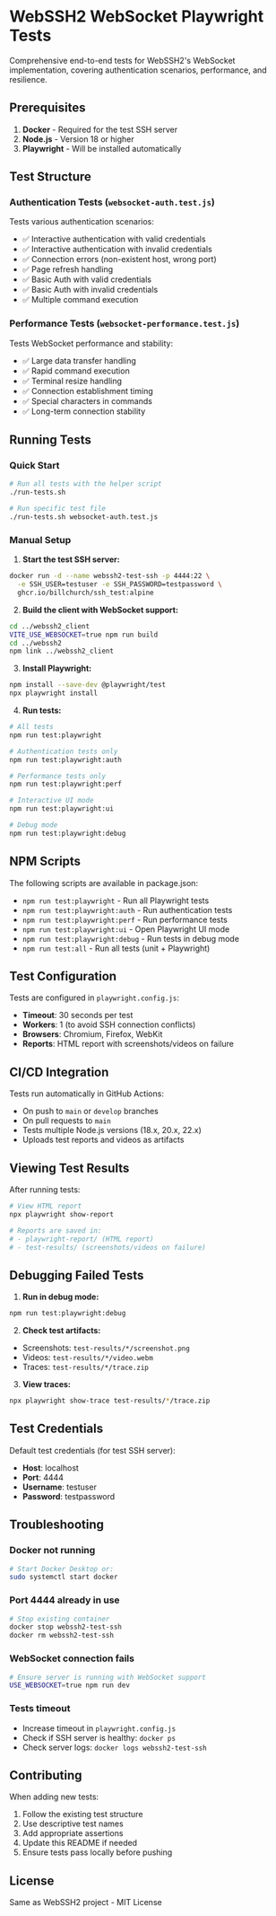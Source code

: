 # WebSSH2 WebSocket Playwright Tests

Comprehensive end-to-end tests for WebSSH2's WebSocket implementation, covering authentication scenarios, performance, and resilience.

## Prerequisites

1. **Docker** - Required for the test SSH server
2. **Node.js** - Version 18 or higher
3. **Playwright** - Will be installed automatically

## Test Structure

### Authentication Tests (`websocket-auth.test.js`)
Tests various authentication scenarios:
- ✅ Interactive authentication with valid credentials
- ✅ Interactive authentication with invalid credentials
- ✅ Connection errors (non-existent host, wrong port)
- ✅ Page refresh handling
- ✅ Basic Auth with valid credentials
- ✅ Basic Auth with invalid credentials
- ✅ Multiple command execution

### Performance Tests (`websocket-performance.test.js`)
Tests WebSocket performance and stability:
- ✅ Large data transfer handling
- ✅ Rapid command execution
- ✅ Terminal resize handling
- ✅ Connection establishment timing
- ✅ Special characters in commands
- ✅ Long-term connection stability

## Running Tests

### Quick Start

```bash
# Run all tests with the helper script
./run-tests.sh

# Run specific test file
./run-tests.sh websocket-auth.test.js
```

### Manual Setup

1. **Start the test SSH server:**
```bash
docker run -d --name webssh2-test-ssh -p 4444:22 \
  -e SSH_USER=testuser -e SSH_PASSWORD=testpassword \
  ghcr.io/billchurch/ssh_test:alpine
```

2. **Build the client with WebSocket support:**
```bash
cd ../webssh2_client
VITE_USE_WEBSOCKET=true npm run build
cd ../webssh2
npm link ../webssh2_client
```

3. **Install Playwright:**
```bash
npm install --save-dev @playwright/test
npx playwright install
```

4. **Run tests:**
```bash
# All tests
npm run test:playwright

# Authentication tests only
npm run test:playwright:auth

# Performance tests only
npm run test:playwright:perf

# Interactive UI mode
npm run test:playwright:ui

# Debug mode
npm run test:playwright:debug
```

## NPM Scripts

The following scripts are available in package.json:

- `npm run test:playwright` - Run all Playwright tests
- `npm run test:playwright:auth` - Run authentication tests
- `npm run test:playwright:perf` - Run performance tests
- `npm run test:playwright:ui` - Open Playwright UI mode
- `npm run test:playwright:debug` - Run tests in debug mode
- `npm run test:all` - Run all tests (unit + Playwright)

## Test Configuration

Tests are configured in `playwright.config.js`:
- **Timeout**: 30 seconds per test
- **Workers**: 1 (to avoid SSH connection conflicts)
- **Browsers**: Chromium, Firefox, WebKit
- **Reports**: HTML report with screenshots/videos on failure

## CI/CD Integration

Tests run automatically in GitHub Actions:
- On push to `main` or `develop` branches
- On pull requests to `main`
- Tests multiple Node.js versions (18.x, 20.x, 22.x)
- Uploads test reports and videos as artifacts

## Viewing Test Results

After running tests:

```bash
# View HTML report
npx playwright show-report

# Reports are saved in:
# - playwright-report/ (HTML report)
# - test-results/ (screenshots/videos on failure)
```

## Debugging Failed Tests

1. **Run in debug mode:**
```bash
npm run test:playwright:debug
```

2. **Check test artifacts:**
- Screenshots: `test-results/*/screenshot.png`
- Videos: `test-results/*/video.webm`
- Traces: `test-results/*/trace.zip`

3. **View traces:**
```bash
npx playwright show-trace test-results/*/trace.zip
```

## Test Credentials

Default test credentials (for test SSH server):
- **Host**: localhost
- **Port**: 4444
- **Username**: testuser
- **Password**: testpassword

## Troubleshooting

### Docker not running
```bash
# Start Docker Desktop or:
sudo systemctl start docker
```

### Port 4444 already in use
```bash
# Stop existing container
docker stop webssh2-test-ssh
docker rm webssh2-test-ssh
```

### WebSocket connection fails
```bash
# Ensure server is running with WebSocket support
USE_WEBSOCKET=true npm run dev
```

### Tests timeout
- Increase timeout in `playwright.config.js`
- Check if SSH server is healthy: `docker ps`
- Check server logs: `docker logs webssh2-test-ssh`

## Contributing

When adding new tests:
1. Follow the existing test structure
2. Use descriptive test names
3. Add appropriate assertions
4. Update this README if needed
5. Ensure tests pass locally before pushing

## License

Same as WebSSH2 project - MIT License